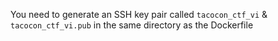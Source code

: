 You need to generate an SSH key pair called `tacocon_ctf_vi` & `tacocon_ctf_vi.pub` in the same directory as the Dockerfile
